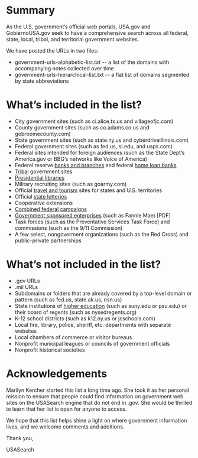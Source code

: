 # Summary

As the U.S. government’s official web portals, USA.gov and GobiernoUSA.gov seek to have a comprehensive search across all federal, state, local, tribal, and territorial government websites. 

We have posted the URLs in two files:

* government-urls-alphabetic-list.txt -- a list of the domains with accompanying notes collected over time
* government-urls-hierarchical-list.txt -- a flat list of domains segmented by state abbreviations

# What’s included in the list?

* City government sites (such as ci.alice.tx.us and villageofjc.com)
* County government sites (such as co.adams.co.us and gobroomecounty.com)
* State government sites (such as state.ny.us and cyberdriveillinois.com)
* Federal government sites (such as fed.us, si.edu, and usps.com)
* Federal sites intended for foreign audiences (such as the State Dept’s America.gov or BBG’s networks like Voice of America)
* Federal reserve [banks and branches](http://www.federalreserve.gov/otherfrb.htm) and federal [home loan banks](http://www.fhlbanks.com/contacts_mpi_atlanta.htm)
* [Tribal](http://www.usa.gov/Government/Tribal-Sites/index.shtml) government sites
* [Presidential libraries](http://www.archives.gov/presidential-libraries/)
* Military recruiting sites (such as goarmy.com)
* Official [travel and tourism](http://www.usa.gov/Citizen/Topics/Travel-Tourism/State-Tourism.shtml) sites for states and U.S. territories
* Official [state lotteries](http://www.usa.gov/Topics/Lottery-Results.shtml)
* Cooperative extensions
* [Combined federal campaigns](http://www.opm.gov/combined-federal-campaign/find-local-campaigns/locator/)
* [Government sponsored enterprises](http://assets.opencrs.com/rpts/RS21663_20080909.pdf) (such as Fannie Mae) [PDF]
* Task forces (such as the Preventative Services Task Force) and commissions (such as the 9/11 Commission)
* A few select, nongoverment organizations (such as the Red Cross) and public-private partnerships

# What’s not included in the list?
* .gov URLs
* .mil URLs
* Subdomains or folders that are already covered by a top-level domain or pattern (such as fed.us, state.ak.us, nsn.us)
* State institutions of [higher education](http://www.statelocalgov.net/50states-education.cfm) (such as suny.edu or psu.edu) or their board of regents (such as nysedregents.org)
* K-12 school districts (such as k12.ny.us or jcschools.com)
* Local fire, library, police, sheriff, etc. departments with separate websites
* Local chambers of commerce or visitor bureaus
* Nonprofit municipal leagues or councils of government officials
* Nonprofit historical societies

# Acknowledgements

Marilyn Kercher started this list a long time ago. She took it as her personal mission to ensure that people could find information on government web sites on the USASearch engine that do not end in .gov. She would be thrilled to learn that her list is open for anyone to access.

We hope that this list helps shine a light on where government information lives, and we welcome comments and additions.

Thank you,

USASearch
